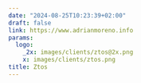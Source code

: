 ```yaml
---
date: "2024-08-25T10:23:39+02:00"
draft: false
link: https://www.adrianmoreno.info
params:
  logo:
    _2x: images/clients/ztos@2x.png
    x: images/clients/ztos.png
title: Ztos
---
```


